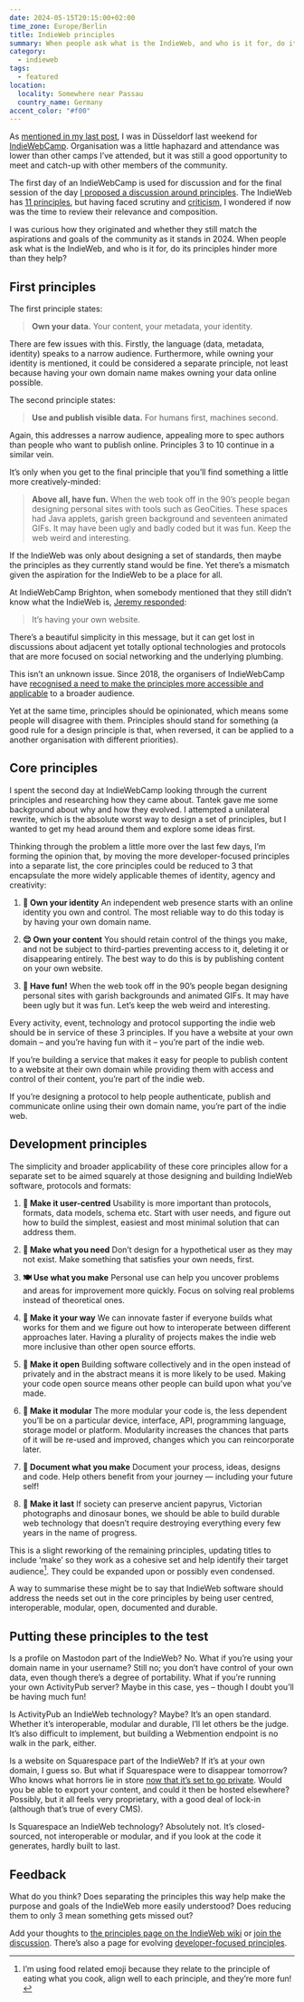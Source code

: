 ```yaml
---
date: 2024-05-15T20:15:00+02:00
time_zone: Europe/Berlin
title: IndieWeb principles
summary: When people ask what is the IndieWeb, and who is it for, do its principles hinder more than they help?
category:
  - indieweb
tags:
  - featured
location:
  locality: Somewhere near Passau
  country_name: Germany
accent_color: "#f00"
---
```


As [mentioned in my last post][1], I was in Düsseldorf last weekend for [IndieWebCamp][2]. Organisation was a little haphazard and attendance was lower than other camps I’ve attended, but it was still a good opportunity to meet and catch-up with other members of the community.

The first day of an IndieWebCamp is used for discussion and for the final session of the day [I proposed a discussion around principles][3]. The IndieWeb has [11 principles][4], but having faced scrutiny and [criticism][5], I wondered if now was the time to review their relevance and composition.

I was curious how they originated and whether they still match the aspirations and goals of the community as it stands in 2024. When people ask what is the IndieWeb, and who is it for, do its principles hinder more than they help?

## First principles

The first principle states:

> **Own your data.** Your content, your metadata, your identity.

There are few issues with this. Firstly, the language (data, metadata, identity) speaks to a narrow audience. Furthermore, while owning your identity is mentioned, it could be considered a separate principle, not least because having your own domain name makes owning your data online possible.

The second principle states:

> **Use and publish visible data.** For humans first, machines second.

Again, this addresses a narrow audience, appealing more to spec authors than people who want to publish online. Principles 3 to 10 continue in a similar vein.

It’s only when you get to the final principle that you’ll find something a little more creatively-minded:

> **Above all, have fun.** When the web took off in the 90’s people began designing personal sites with tools such as GeoCities. These spaces had Java applets, garish green background and seventeen animated GIFs. It may have been ugly and badly coded but it was fun. Keep the web weird and interesting.

If the IndieWeb was only about designing a set of standards, then maybe the principles as they currently stand would be fine. Yet there’s a mismatch given the aspiration for the IndieWeb to be a place for all.

At IndieWebCamp Brighton, when somebody mentioned that they still didn’t know what the IndieWeb is, [Jeremy responded][6]:

> It’s having your own website.

There’s a beautiful simplicity in this message, but it can get lost in discussions about adjacent yet totally optional technologies and protocols that are more focused on social networking and the underlying plumbing.

This isn’t an unknown issue. Since 2018, the organisers of IndieWebCamp have [recognised a need to make the principles more accessible and applicable][7] to a broader audience.

Yet at the same time, principles should be opinionated, which means some people will disagree with them. Principles should stand for something (a good rule for a design principle is that, when reversed, it can be applied to a another organisation with different priorities).

## Core principles

I spent the second day at IndieWebCamp looking through the current principles and researching how they came about. Tantek gave me some background about why and how they evolved. I attempted a unilateral rewrite, which is the absolute worst way to design a set of principles, but I wanted to get my head around them and explore some ideas first.

Thinking through the problem a little more over the last few days, I’m forming the opinion that, by moving the more developer-focused principles into a separate list, the core principles could be reduced to 3 that encapsulate the more widely applicable themes of identity, agency and creativity:

1. **🥸 Own your identity**
   An independent web presence starts with an online identity you own and control. The most reliable way to do this today is by having your own domain name.

2. **😌 Own your content**
   You should retain control of the things you make, and not be subject to third-parties preventing access to it, deleting it or disappearing entirely. The best way to do this is by publishing content on your own website.

3. **🥳 Have fun!**
   When the web took off in the 90’s people began designing personal sites with garish backgrounds and animated GIFs. It may have been ugly but it was fun. Let’s keep the web weird and interesting.

Every activity, event, technology and protocol supporting the indie web should be in service of these 3 principles. If you have a website at your own domain – and you’re having fun with it – you’re part of the indie web.

If you’re building a service that makes it easy for people to publish content to a website at their own domain while providing them with access and control of their content, you’re part of the indie web.

If you’re designing a protocol to help people authenticate, publish and communicate online using their own domain name, you’re part of the indie web.

## Development principles

The simplicity and broader applicability of these core principles allow for a separate set to be aimed squarely at those designing and building IndieWeb software, protocols and formats:

1. **🍩 Make it user-centred**
   Usability is more important than protocols, formats, data models, schema etc. Start with user needs, and figure out how to build the simplest, easiest and most minimal solution that can address them.

2. **🥪 Make what you need**
   Don’t design for a hypothetical user as they may not exist. Make something that satisfies your own needs, first.

3. **🍽️ Use what you make**
   Personal use can help you uncover problems and areas for improvement more quickly. Focus on solving real problems instead of theoretical ones.

4. **🍭 Make it your way**
   We can innovate faster if everyone builds what works for them and we figure out how to interoperate between different approaches later. Having a plurality of projects makes the indie web more inclusive than other open source efforts.

5. **🌮 Make it open**
   Building software collectively and in the open instead of privately and in the abstract means it is more likely to be used. Making your code open source means other people can build upon what you’ve made.

6. **🍱 Make it modular**
   The more modular your code is, the less dependent you’ll be on a particular device, interface, API, programming language, storage model or platform. Modularity increases the chances that parts of it will be re-used and improved, changes which you can reincorporate later.

7. **📖 Document what you make**
   Document your process, ideas, designs and code. Help others benefit from your journey — including your future self!

8. **🥫 Make it last**
   If society can preserve ancient papyrus, Victorian photographs and dinosaur bones, we should be able to build durable web technology that doesn’t require destroying everything every few years in the name of progress.

This is a slight reworking of the remaining principles, updating titles to include ‘make’ so they work as a cohesive set and help identify their target audience[^1]. They could be expanded upon or possibly even condensed.

A way to summarise these might be to say that IndieWeb software should address the needs set out in the core principles by being user centred, interoperable, modular, open, documented and durable.

## Putting these principles to the test

Is a profile on Mastodon part of the IndieWeb? No. What if you’re using your domain name in your username? Still no; you don’t have control of your own data, even though there’s a degree of portability. What if you’re running your own ActivityPub server? Maybe in this case, yes – though I doubt you’ll be having much fun!

Is ActivityPub an IndieWeb technology? Maybe? It’s an open standard. Whether it’s interoperable, modular and durable, I’ll let others be the judge. It’s also difficult to implement, but building a Webmention endpoint is no walk in the park, either.

Is a website on Squarespace part of the IndieWeb? If it’s at your own domain, I guess so. But what if Squarespace were to disappear tomorrow? Who knows what horrors lie in store [now that it’s set to go private][8]. Would you be able to export your content, and could it then be hosted elsewhere? Possibly, but it all feels very proprietary, with a good deal of lock-in (although that’s true of every CMS).

Is Squarespace an IndieWeb technology? Absolutely not. It’s closed-sourced, not interoperable or modular, and if you look at the code it generates, hardly built to last.

## Feedback

What do you think? Does separating the principles this way help make the purpose and goals of the IndieWeb more easily understood? Does reducing them to only 3 mean something gets missed out?

Add your thoughts to [the principles page on the IndieWeb wiki][4] or [join the discussion][9]. There’s also a page for evolving [developer-focused principles][10].

[^1]: I’m using food related emoji because they relate to the principle of eating what you cook, align well to each principle, and they’re more fun!

[1]: /2024/135/a1/conferences/
[2]: https://indieweb.org/2024/Düsseldorf
[3]: https://indieweb.org/2024/Düsseldorf/Principles
[4]: https://indieweb.org/principles
[5]: https://darthmall.net/weblog/2024/indieweb-is-for-devs/
[6]: https://adactio.com/journal/20968
[7]: https://indieweb.org/2018/Organizers#IndieWeb_principles_split_and_reorg
[8]: https://investors.squarespace.com/news-events-financials/investor-news/news-details/2024/Squarespace-to-Go-Private-in-6.9B-All-Cash-Transaction-with-Permira/default.aspx
[9]: https://indieweb.org/discuss
[10]: https://indieweb.org/developer-principles
